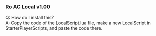 ### Ro AC Local v1.00
Q: How do I install this?
<br>
A: Copy the code of the LocalScript.lua file, make a new LocalScript in StarterPlayerScripts, and paste the code there.
